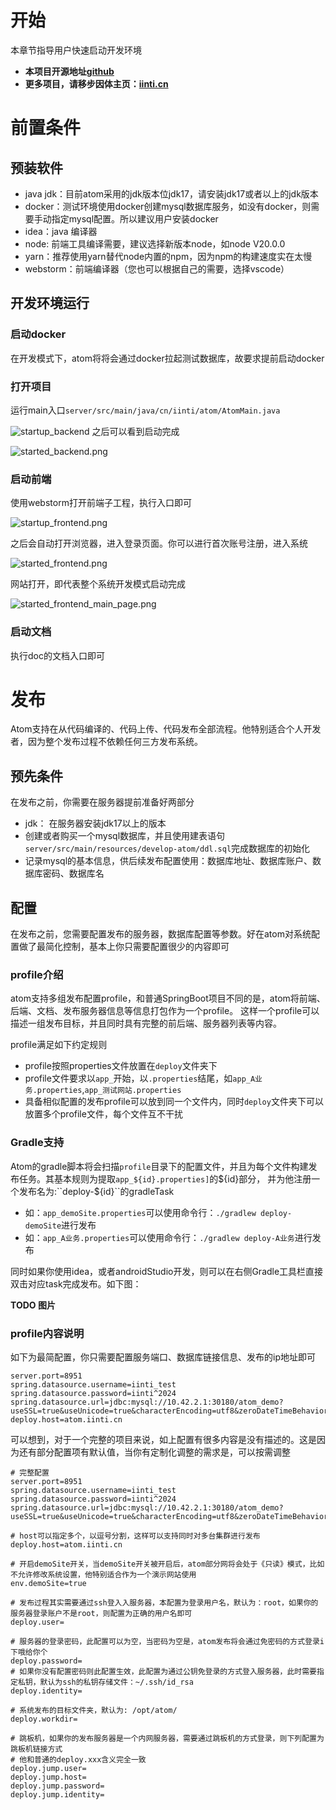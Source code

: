 # 开始
本章节指导用户快速启动开发环境

- **本项目开源地址[github](https://github.com/yint-tech/atom)**
- **更多项目，请移步因体主页：[iinti.cn](https://iinti.cn/)**

# 前置条件

## 预装软件

- java jdk：目前atom采用的jdk版本位jdk17，请安装jdk17或者以上的jdk版本
- docker：测试环境使用docker创建mysql数据库服务，如没有docker，则需要手动指定mysql配置。所以建议用户安装docker
- idea：java 编译器
- node: 前端工具编译需要，建议选择新版本node，如node V20.0.0
- yarn：推荐使用yarn替代node内置的npm，因为npm的构建速度实在太慢
- webstorm：前端编译器（您也可以根据自己的需要，选择vscode）

## 开发环境运行

### 启动docker
在开发模式下，atom将将会通过docker拉起测试数据库，故要求提前启动docker

### 打开项目
运行main入口``server/src/main/java/cn/iinti/atom/AtomMain.java``

![startup_backend](imgs/startup_backend.png)
之后可以看到启动完成

![started_backend.png](imgs/started_backend.png)
### 启动前端
使用webstorm打开前端子工程，执行入口即可

![startup_frontend.png](imgs/startup_frontend.png)

之后会自动打开浏览器，进入登录页面。你可以进行首次账号注册，进入系统

![started_frontend.png](imgs/started_frontend.png)

网站打开，即代表整个系统开发模式启动完成

![started_frontend_main_page.png](imgs/started_frontend_main_page.png)

### 启动文档
执行doc的文档入口即可

# 发布
Atom支持在从代码编译的、代码上传、代码发布全部流程。他特别适合个人开发者，因为整个发布过程不依赖任何三方发布系统。

## 预先条件
在发布之前，你需要在服务器提前准备好两部分
- jdk： 在服务器安装jdk17以上的版本
- 创建或者购买一个mysql数据库，并且使用建表语句``server/src/main/resources/develop-atom/ddl.sql``完成数据库的初始化
- 记录mysql的基本信息，供后续发布配置使用：数据库地址、数据库账户、数据库密码、数据库名

## 配置
在发布之前，您需要配置发布的服务器，数据库配置等参数。好在atom对系统配置做了最简化控制，基本上你只需要配置很少的内容即可

### profile介绍
atom支持多组发布配置profile，和普通SpringBoot项目不同的是，atom将前端、后端、文档、发布服务器信息等信息打包作为一个profile。
这样一个profile可以描述一组发布目标，并且同时具有完整的前后端、服务器列表等内容。

profile满足如下约定规则

- profile按照properties文件放置在``deploy``文件夹下
- profile文件要求以``app_``开始，以``.properties``结尾，如``app_A业务.properties``,``app_测试网站.properties``
- 具备相似配置的发布profile可以放到同一个文件内，同时``deploy``文件夹下可以放置多个profile文件，每个文件互不干扰

### Gradle支持
Atom的gradle脚本将会扫描``profile``目录下的配置文件，并且为每个文件构建发布任务。其基本规则为提取``app_${id}.properties]``的${id}部分，
并为他注册一个发布名为:``deploy-${id}``的gradleTask

- 如：``app_demoSite.properties``可以使用命令行：``./gradlew deploy-demoSite``进行发布
- 如：``app_A业务.properties``可以使用命令行：``./gradlew deploy-A业务``进行发布

同时如果你使用idea，或者androidStudio开发，则可以在右侧Gradle工具栏直接双击对应task完成发布。如下图：

**TODO 图片**

### profile内容说明
如下为最简配置，你只需要配置服务端口、数据库链接信息、发布的ip地址即可
```properties
server.port=8951
spring.datasource.username=iinti_test
spring.datasource.password=iinti^2024
spring.datasource.url=jdbc:mysql://10.42.2.1:30180/atom_demo?useSSL=true&useUnicode=true&characterEncoding=utf8&zeroDateTimeBehavior=convertToNull&serverTimezone=Asia/Shanghai
deploy.host=atom.iinti.cn
```
可以想到，对于一个完整的项目来说，如上配置有很多内容是没有描述的。这是因为还有部分配置项有默认值，当你有定制化调整的需求是，可以按需调整

```properties
# 完整配置
server.port=8951
spring.datasource.username=iinti_test
spring.datasource.password=iinti^2024
spring.datasource.url=jdbc:mysql://10.42.2.1:30180/atom_demo?useSSL=true&useUnicode=true&characterEncoding=utf8&zeroDateTimeBehavior=convertToNull&serverTimezone=Asia/Shanghai

# host可以指定多个，以逗号分割，这样可以支持同时对多台集群进行发布
deploy.host=atom.iinti.cn

# 开启demoSite开关，当demoSite开关被开启后，atom部分网将会处于《只读》模式，比如不允许修改系统设置，他特别适合作为一个演示网站使用
env.demoSite=true

# 发布过程其实需要通过ssh登入入服务器，本配置为登录用户名，默认为：root，如果你的服务器登录账户不是root，则配置为正确的用户名即可
deploy.user=

# 服务器的登录密码，此配置可以为空，当密码为空是，atom发布将会通过免密码的方式登录i下哦给你个
deploy.password=
# 如果你没有配置密码则此配置生效，此配置为通过公钥免登录的方式登入服务器，此时需要指定私钥，默认为ssh的私钥存储文件：~/.ssh/id_rsa
deploy.identity=

# 系统发布的目标文件夹，默认为: /opt/atom/
deploy.workdir=

# 跳板机，如果你的发布服务器是一个内网服务器，需要通过跳板机的方式登录，则下列配置为跳板机链接方式
# 他和普通的deploy.xxx含义完全一致
deploy.jump.user=
deploy.jump.host=
deploy.jump.password=
deploy.jump.identity=
```